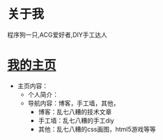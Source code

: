 # 关于我
程序狗一只,ACG爱好者,DIY手工达人

# [我的主页](http://leewenlin.com/)

- 主页内容：
  - 个人简介：
  - 导航内容：博客，手工墙，其他，
  	- 博客：乱七八糟的技术文章
  	- 手工墙：乱七八糟的手工diy
  	- 其他：乱七八糟的css画图，html5游戏等等